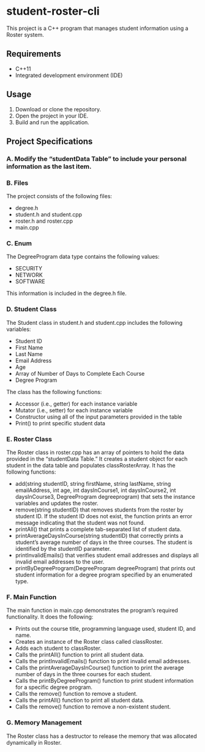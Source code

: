 # student-roster-cli

This project is a C++ program that manages student information using a Roster system.

## Requirements

- C++11
- Integrated development environment (IDE)

## Usage

1. Download or clone the repository.
2. Open the project in your IDE.
3. Build and run the application.

## Project Specifications

### A. Modify the “studentData Table” to include your personal information as the last item.

### B. Files

The project consists of the following files:

- degree.h
- student.h and student.cpp
- roster.h and roster.cpp
- main.cpp

### C. Enum

The DegreeProgram data type contains the following values:

- SECURITY
- NETWORK
- SOFTWARE

This information is included in the degree.h file.

### D. Student Class

The Student class in student.h and student.cpp includes the following variables:

- Student ID
- First Name
- Last Name
- Email Address
- Age
- Array of Number of Days to Complete Each Course
- Degree Program

The class has the following functions:

- Accessor (i.e., getter) for each instance variable
- Mutator (i.e., setter) for each instance variable
- Constructor using all of the input parameters provided in the table
- Print() to print specific student data

### E. Roster Class

The Roster class in roster.cpp has an array of pointers to hold the data provided in the “studentData Table.” It creates a student object for each student in the data table and populates classRosterArray. It has the following functions:

- add(string studentID, string firstName, string lastName, string emailAddress, int age, int daysInCourse1, int daysInCourse2, int daysInCourse3, DegreeProgram degreeprogram)  that sets the instance variables and updates the roster.
- remove(string studentID) that removes students from the roster by student ID. If the student ID does not exist, the function prints an error message indicating that the student was not found.
- printAll() that prints a complete tab-separated list of student data.
- printAverageDaysInCourse(string studentID) that correctly prints a student’s average number of days in the three courses. The student is identified by the studentID parameter.
- printInvalidEmails() that verifies student email addresses and displays all invalid email addresses to the user.
- printByDegreeProgram(DegreeProgram degreeProgram) that prints out student information for a degree program specified by an enumerated type.

### F. Main Function

The main function in main.cpp demonstrates the program’s required functionality. It does the following:

- Prints out the course title, programming language used, student ID, and name.
- Creates an instance of the Roster class called classRoster.
- Adds each student to classRoster.
- Calls the printAll() function to print all student data.
- Calls the printInvalidEmails() function to print invalid email addresses.
- Calls the printAverageDaysInCourse() function to print the average number of days in the three courses for each student.
- Calls the printByDegreeProgram() function to print student information for a specific degree program.
- Calls the remove() function to remove a student.
- Calls the printAll() function to print all student data.
- Calls the remove() function to remove a non-existent student.

### G. Memory Management

The Roster class has a destructor to release the memory that was allocated dynamically in Roster.
